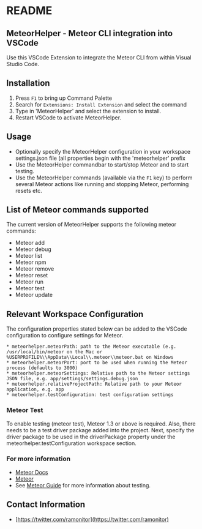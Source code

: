 # README
## MeteorHelper - Meteor CLI integration into VSCode

Use this VSCode Extension to integrate the Meteor CLI from within Visual Studio Code.

## Installation

1. Press `F1` to bring up Command Palette
2. Search for `Extensions: Install Extension` and select the command
3. Type in 'MeteorHelper' and select the extension to install. 
4. Restart VSCode to activate MeteorHelper.

## Usage

* Optionally specify the MeteorHelper configuration in your workspace settings.json file (all properties begin with the 'meteorhelper' prefix
* Use the MeteorHelper commandbar to start/stop Meteor and to start testing.
* Use the MeteorHelper commands (available via the `F1` key) to perform several Meteor actions like running and stopping Meteor, performing resets etc. 

## List of Meteor commands supported

The current version of MeteorHelper supports the following meteor commands:

* Meteor add
* Meteor debug
* Meteor list
* Meteor npm
* Meteor remove
* Meteor reset
* Meteor run
* Meteor test
* Meteor update

## Relevant Workspace Configuration

The configuration properties stated below can be added to the VSCode configuration to configure settings for Meteor.

```
* meteorhelper.meteorPath: path to the Meteor executable (e.g. /usr/local/bin/meteor on the Mac or %USERPROFILE%\\AppData\\Local\\.meteor\\meteor.bat on Windows
* meteorhelper.meteorPort: port to be used when running the Meteor process (defaults to 3000)
* meteorhelper.meteorSettings: Relative path to the Meteor settings JSON file, e.g. app/settings/settings.debug.json
* meteorhelper.relativeProjectPath: Relative path to your Meteor application, e.g. app
* meteorhelper.testConfiguration: test configuration settings
```

### Meteor Test

To enable testing (meteor test), Meteor 1.3 or above is required. Also, there needs to be a test driver package added into the project. Next, specify the driver package to be used in the driverPackage property under the meteorhelper.testConfiguration workspace section.

### For more information
* [Meteor Docs](http://docs.meteor.com/#/full/meteorhelp)
* [Meteor](https://www.meteor.com)
* See [Meteor Guide](http://guide.meteor.com/testing.html) for more information about testing.

## Contact Information ##

* [https://twitter.com/ramonitor](https://twitter.com/ramonitor)




